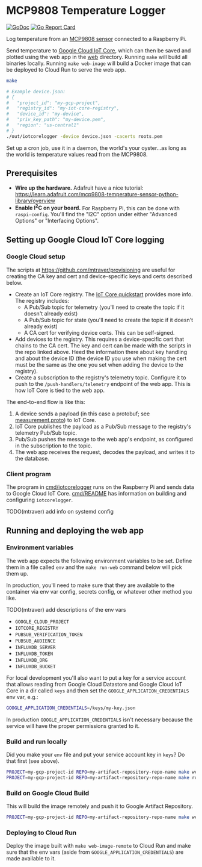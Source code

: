 # MCP9808 Temperature Logger

[![GoDoc](https://godoc.org/github.com/mtraver/environmental-sensor?status.svg)](https://godoc.org/github.com/mtraver/environmental-sensor)
[![Go Report Card](https://goreportcard.com/badge/github.com/mtraver/environmental-sensor)](https://goreportcard.com/report/github.com/mtraver/environmental-sensor)

Log temperature from an [MCP9808 sensor](https://www.adafruit.com/product/1782)
connected to a Raspberry Pi.

Send temperature to [Google Cloud IoT Core](https://cloud.google.com/iot-core/),
which can then be saved and plotted using the web app in the [web](web) directory.
Running `make` will build all binaries locally. Running `make web-image` will
build a Docker image that can be deployed to Cloud Run to serve the web app.

```sh
make

# Example device.json:
# {
#   "project_id": "my-gcp-project",
#   "registry_id": "my-iot-core-registry",
#   "device_id": "my-device",
#   "priv_key_path": "my-device.pem",
#   "region": "us-central1"
# }
./out/iotcorelogger -device device.json -cacerts roots.pem
```

Set up a cron job, use it in a daemon, the world's your oyster...as long as the
world is temperature values read from the MCP9808.

## Prerequisites

  - **Wire up the hardware.** Adafruit have a nice tutorial:
https://learn.adafruit.com/mcp9808-temperature-sensor-python-library/overview
  - **Enable I<sup>2</sup>C on your board.** For Raspberry Pi,
this can be done with `raspi-config`. You'll find the "I2C" option under
either "Advanced Options" or "Interfacing Options".

## Setting up Google Cloud IoT Core logging

### Google Cloud setup

The scripts at https://github.com/mtraver/provisioning are useful for creating
the CA key and cert and device-specific keys and certs described below.

- Create an IoT Core registry.
  The [IoT Core quickstart](https://cloud.google.com/iot/docs/quickstart)
  provides more info. The registry includes:
  - A Pub/Sub topic for telemetry (you'll need to create the topic if it
    doesn't already exist)
  - A Pub/Sub topic for state (you'll need to create the topic if it
    doesn't already exist)
  - A CA cert for verifying device certs. This can be self-signed.
- Add devices to the registry. This requires a device-specific cert that chains
  to the CA cert. The key and cert can be made with the scripts in the repo
  linked above. Heed the information there about key handling and about the
  device ID (the device ID you use when making the cert must be the same as the
  one you set when adding the device to the registry).
- Create a subscription to the registry's telemetry topic. Configure it to
  push to the `/push-handlers/telemetry` endpoint of the web app.
  This is how IoT Core is tied to the web app.

The end-to-end flow is like this:
1. A device sends a payload (in this case a protobuf; see
   [measurement.proto](measurement.proto)) to IoT Core.
2. IoT Core publishes the payload as a Pub/Sub message to the registry's
   telemetry Pub/Sub topic.
3. Pub/Sub pushes the message to the web app's endpoint, as configured in
   the subscription to the topic.
4. The web app receives the request, decodes the payload, and writes
   it to the database.

### Client program

The program in [cmd/iotcorelogger](cmd/iotcorelogger) runs on the Raspberry Pi
and sends data to Google Cloud IoT Core. [cmd/README](cmd/README)
has information on building and configuring `iotcorelogger`.

TODO(mtraver) add info on systemd config

## Running and deploying the web app

### Environment variables

The web app expects the following environment variables to be set. Define them
in a file called `env` and the `make run-web` command below will pick them up.

In production, you'll need to make sure that they are available to the container
via env var config, secrets config, or whatever other method you like.

TODO(mtraver) add descriptions of the env vars

- `GOOGLE_CLOUD_PROJECT`
- `IOTCORE_REGISTRY`
- `PUBSUB_VERIFICATION_TOKEN`
- `PUBSUB_AUDIENCE`
- `INFLUXDB_SERVER`
- `INFLUXDB_TOKEN`
- `INFLUXDB_ORG`
- `INFLUXDB_BUCKET`

For local development you'll also want to put a key for a service account that
allows reading from Google Cloud Datastore and Google Cloud IoT Core in a dir
called `keys` and then set the `GOOGLE_APPLICATION_CREDENTIALS` env var, e.g.:

```sh
GOOGLE_APPLICATION_CREDENTIALS=/keys/my-key.json
```

In production `GOOGLE_APPLICATION_CREDENTIALS` isn't necessary because the service
will have the proper permissions granted to it.

### Build and run locally

Did you make your `env` file and put your service account key in `keys`?
Do that first (see above).

```sh
PROJECT=my-gcp-project-id REPO=my-artifact-repository-repo-name make web-image
PROJECT=my-gcp-project-id REPO=my-artifact-repository-repo-name make run-web
```

### Build on Google Cloud Build

This will build the image remotely and push it to Google Artifact Repository.

```sh
PROJECT=my-gcp-project-id REPO=my-artifact-repository-repo-name make web-image-remote
```

### Deploying to Cloud Run

Deploy the image built with `make web-image-remote` to Cloud Run and make sure
that the env vars (aside from `GOOGLE_APPLICATION_CREDENTIALS`) are made available
to it.
